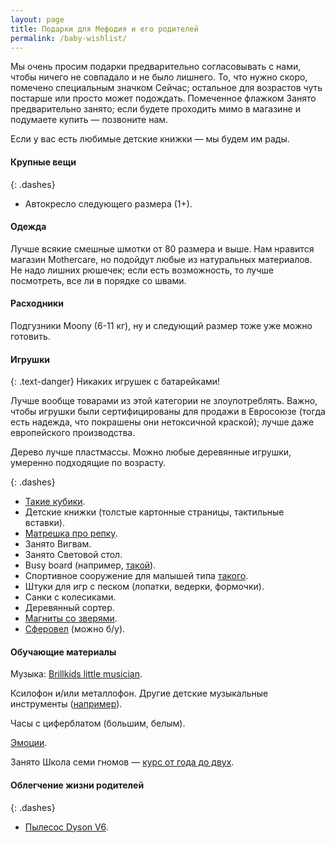 ```yaml
---
layout: page
title: Подарки для Мефодия и его родителей
permalink: /baby-wishlist/
---
```


Мы очень просим подарки предварительно согласовывать с нами, чтобы ничего не совпадало и не было лишнего. То, что нужно скоро, помечено специальным значком <nobr><span class="label label-danger">Сейчас</span>;</nobr> остальное для возрастов чуть постарше или просто может подождать. Помеченное флажком <span class="label label-warning">Занято</span> предварительно занято; если будете проходить мимо в магазине и подумаете купить — позвоните нам.

Если у вас есть любимые детские книжки — мы будем им рады.

#### Крупные вещи

{: .dashes}
- Автокресло следующего размера (1+).

#### Одежда

Лучше всякие смешные шмотки от 80 размера и выше. Нам нравится магазин Mothercare, но подойдут любые из натуральных материалов. Не надо лишних рюшечек; если есть возможность, то лучше посмотреть, все ли в порядке со швами. 

#### Расходники

Подгузники Moony (6-11 кг), ну и следующий размер тоже уже можно готовить.

#### Игрушки

{: .text-danger}
Никаких игрушек с батарейками!

Лучше вообще товарами из этой категории не злоупотреблять. Важно, чтобы игрушки были сертифицированы для продажи в Евросоюзе (тогда есть надежда, что покрашены они нетоксичной краской); лучше даже европейского производства.

Дерево лучше пластмассы. Можно любые деревянные игрушки, умеренно подходящие по возрасту.

{: .dashes}
- [Такие кубики](http://mag.gorod-igrushek.ru/igrushki-dlya-samykh-malenkikh/2318-nr-derevjannyh-blokov.html).
- Детские книжки (толстые картонные страницы, тактильные вставки).
- [Матрешка про репку](https://www.ozon.ru/context/detail/id/137895279/).
- <span class="label label-warning">Занято</span> Вигвам.
- <span class="label label-warning">Занято</span> Световой стол.
- Busy board (например, [такой](http://www.delaemnazakaz.ru/)).
- Спортивное сооружение для малышей типа [такого](http://www.r-start.ru/shop/detskij_sportivnij_kompleks/ot_rozhdeniya_do_shkoly/dsk_r/).
- Штуки для игр с песком (лопатки, ведерки, формочки).
- Санки с колесиками.
- Деревянный сортер.
- [Магниты со зверями](http://djeco-shop.ru/derevyannye-magnity-zoopark).
- [Сферовел](https://earlyrider.com/products/spherovelo) (можно б/у).

#### Обучающие материалы

Музыка: [Brillkids little musician](http://www.brillkids.com/teach-music/).

Ксилофон и/или металлофон. Другие детские музыкальные инструменты ([например](http://www.mytoys.ru/product/4005808)).

Часы с циферблатом (большим, белым).

[Эмоции](http://www.umnitsa.ru/cat/pervye-emocii/).

<span class="label label-warning">Занято</span> Школа семи гномов — [курс от года до двух](http://shkola7gnomov.ru/catalog/shkola-semi-gnomov-1-2-goda-polnyy-godovoy-kurs-12-knig-v-podarochnoy-upakovke/).

#### Облегчение жизни родителей

{: .dashes}
- [Пылесос Dyson V6](https://market.yandex.ru/product/12575553?hid=90564&show-uid=64429309347539843570001).
